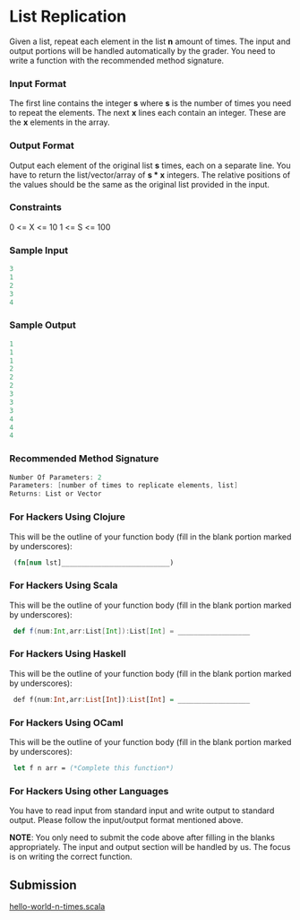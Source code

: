 # List Replication

Given a list, repeat each element in the list **n** amount of times. The input and output portions will be handled automatically by the grader. You need to write a function with the recommended method signature.

### Input Format

The first line contains the integer **s** where **s** is the number of times you need to repeat the elements.
The next **x** lines each contain an integer. These are the **x** elements in the array.

### Output Format

Output each element of the original list **s** times, each on a separate line. You have to return the list/vector/array of **s * x** integers. The relative positions of the values should be the same as the original list provided in the input.

### Constraints

0 <= X <= 10
1 <= S <= 100

### Sample Input

~~~scala
3
1
2
3
4
~~~

### Sample Output

~~~scala
1
1
1
2
2
2
3
3
3
4
4
4
~~~

### Recommended Method Signature

~~~scala
Number Of Parameters: 2
Parameters: [number of times to replicate elements, list]
Returns: List or Vector
~~~

### For Hackers Using Clojure

This will be the outline of your function body (fill in the blank portion marked by underscores):

~~~clojure
 (fn[num lst]___________________________)
~~~

### For Hackers Using Scala

This will be the outline of your function body (fill in the blank portion marked by underscores):

~~~scala
 def f(num:Int,arr:List[Int]):List[Int] = __________________
~~~

### For Hackers Using Haskell

This will be the outline of your function body (fill in the blank portion marked by underscores):

~~~haskell
 def f(num:Int,arr:List[Int]):List[Int] = __________________
~~~

### For Hackers Using OCaml

This will be the outline of your function body (fill in the blank portion marked by underscores):

~~~oCaml
 let f n arr = (*Complete this function*)
~~~

### For Hackers Using other Languages

You have to read input from standard input and write output to standard output. Please follow the input/output format mentioned above.

**NOTE**: You only need to submit the code above after filling in the blanks appropriately. The input and output section will be handled by us. The focus is on writing the correct function.

## Submission

[hello-world-n-times.scala](https://github.com/danipishinin/HackerRank/blob/main/functional_programming/list-replication.scala)
